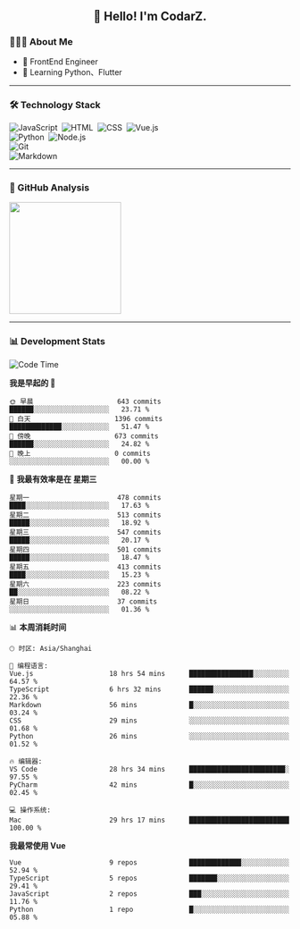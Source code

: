 <h2 align="center">👋 Hello! I'm CodarZ.</h2>

### 👨🏻‍💻 About Me

- 🤔 FrontEnd Engineer
- 🌱 Learning Python、Flutter

-------

### 🛠 Technology Stack

![JavaScript](https://img.shields.io/badge/-JavaScript-000?style=flat&logo=javascript)&nbsp;
![HTML](https://img.shields.io/badge/-HTML-000?style=flat&logo=HTML5)&nbsp;
![CSS](https://img.shields.io/badge/-CSS-000?style=flat&logo=CSS3&logoColor=1572B6)&nbsp;
![Vue.js](https://img.shields.io/badge/-Vue-000?style=flat&logo=adobe-photoshop)\
![Python](https://img.shields.io/badge/-Python-000?style=flat&logo=python)&nbsp;
![Node.js](https://img.shields.io/badge/-Node.js-000?style=flat&logo=node.js)&nbsp;\
![Git](https://img.shields.io/badge/-Git-000?style=flat&logo=git)\
![Markdown](https://img.shields.io/badge/-Markdown-000?style=flat&logo=markdown)&nbsp;

-------

### 🔭 GitHub Analysis

<!-- 
参考：https://github.com/anuraghazra/github-readme-stats 
-->
<p align="left">
  <a href="https://github.com/CodarZ">
    <img height="200em" src="https://github-readme-stats-eight-theta.vercel.app/api?username=CodarZ&show_icons=true&theme=vue-dark&include_all_commits=true&count_private=true&hide=contribs,issues" />
  </a>
</p>

-------

### 📊 Development Stats

<!--START_SECTION:waka-->
![Code Time](http://img.shields.io/badge/Code%20Time-669%20hrs%2022%20mins-blue)

**我是早起的 🐤** 

```text
🌞 早晨                     643 commits         ██████░░░░░░░░░░░░░░░░░░░   23.71 % 
🌆 白天                     1396 commits        █████████████░░░░░░░░░░░░   51.47 % 
🌃 傍晚                     673 commits         ██████░░░░░░░░░░░░░░░░░░░   24.82 % 
🌙 晚上                     0 commits           ░░░░░░░░░░░░░░░░░░░░░░░░░   00.00 % 
```
📅 **我最有效率是在 星期三** 

```text
星期一                      478 commits         ████░░░░░░░░░░░░░░░░░░░░░   17.63 % 
星期二                      513 commits         █████░░░░░░░░░░░░░░░░░░░░   18.92 % 
星期三                      547 commits         █████░░░░░░░░░░░░░░░░░░░░   20.17 % 
星期四                      501 commits         █████░░░░░░░░░░░░░░░░░░░░   18.47 % 
星期五                      413 commits         ████░░░░░░░░░░░░░░░░░░░░░   15.23 % 
星期六                      223 commits         ██░░░░░░░░░░░░░░░░░░░░░░░   08.22 % 
星期日                      37 commits          ░░░░░░░░░░░░░░░░░░░░░░░░░   01.36 % 
```


📊 **本周消耗时间** 

```text
🕑︎ 时区: Asia/Shanghai

💬 编程语言: 
Vue.js                   18 hrs 54 mins      ████████████████░░░░░░░░░   64.57 % 
TypeScript               6 hrs 32 mins       ██████░░░░░░░░░░░░░░░░░░░   22.36 % 
Markdown                 56 mins             █░░░░░░░░░░░░░░░░░░░░░░░░   03.24 % 
CSS                      29 mins             ░░░░░░░░░░░░░░░░░░░░░░░░░   01.68 % 
Python                   26 mins             ░░░░░░░░░░░░░░░░░░░░░░░░░   01.52 % 

🔥 编辑器: 
VS Code                  28 hrs 34 mins      ████████████████████████░   97.55 % 
PyCharm                  42 mins             █░░░░░░░░░░░░░░░░░░░░░░░░   02.45 % 

💻 操作系统: 
Mac                      29 hrs 17 mins      █████████████████████████   100.00 % 
```

**我最常使用 Vue** 

```text
Vue                      9 repos             █████████████░░░░░░░░░░░░   52.94 % 
TypeScript               5 repos             ███████░░░░░░░░░░░░░░░░░░   29.41 % 
JavaScript               2 repos             ███░░░░░░░░░░░░░░░░░░░░░░   11.76 % 
Python                   1 repo              █░░░░░░░░░░░░░░░░░░░░░░░░   05.88 % 
```




<!--END_SECTION:waka-->

